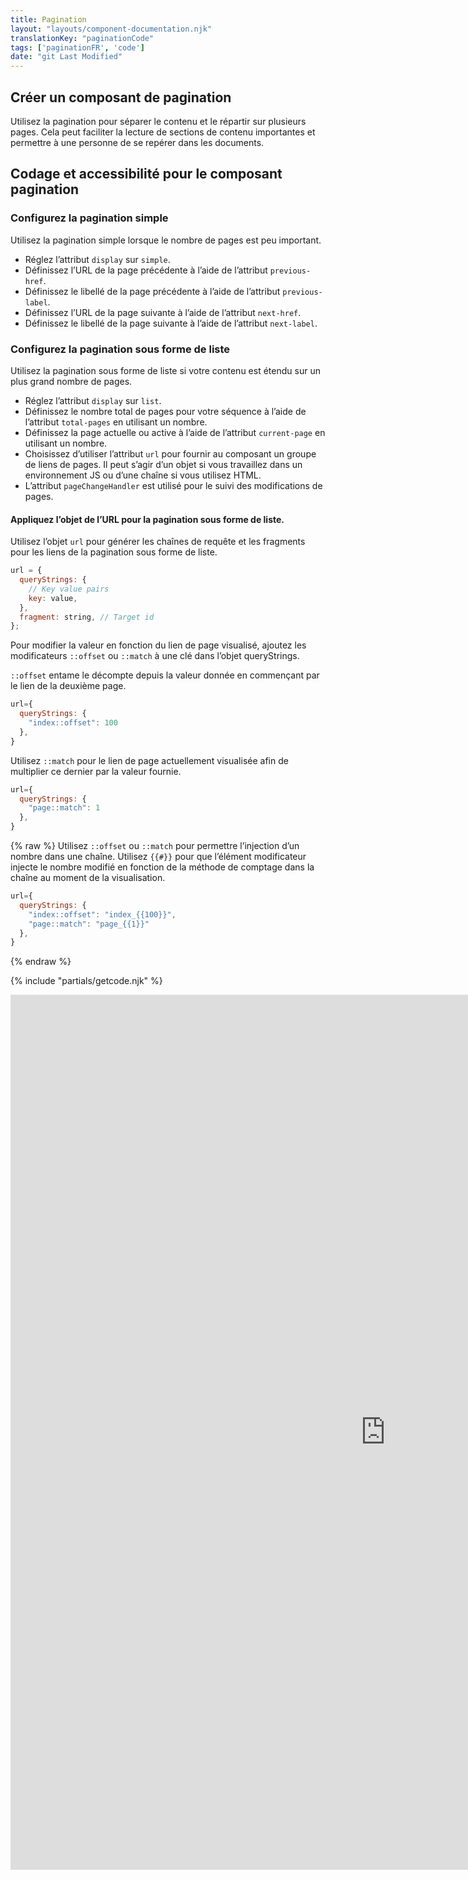 ```yaml
---
title: Pagination
layout: "layouts/component-documentation.njk"
translationKey: "paginationCode"
tags: ['paginationFR', 'code']
date: "git Last Modified"
---
```


## Créer un composant de pagination

Utilisez la pagination pour séparer le contenu et le répartir sur plusieurs pages. Cela peut faciliter la lecture de sections de contenu importantes et permettre à une personne de se repérer dans les documents.

## Codage et accessibilité pour le composant pagination

### Configurez la pagination simple

Utilisez la pagination simple lorsque le nombre de pages est peu important.

- Réglez l’attribut `display` sur `simple`.
- Définissez l’URL de la page précédente à l’aide de l’attribut `previous-href`.  
- Définissez le libellé de la page précédente à l’aide de l’attribut `previous-label`.
- Définissez l’URL de la page suivante à l’aide de l’attribut `next-href`.
- Définissez le libellé de la page suivante à l’aide de l’attribut `next-label`.

### Configurez la pagination sous forme de liste

Utilisez la pagination sous forme de liste si votre contenu est étendu sur un plus grand nombre de pages.

- Réglez l’attribut `display` sur `list`.
- Définissez le nombre total de pages pour votre séquence à l’aide de l’attribut `total-pages` en utilisant un nombre.
- Définissez la page actuelle ou active à l’aide de l’attribut `current-page` en utilisant un nombre.
- Choisissez d’utiliser l’attribut `url` pour fournir au composant un groupe de liens de pages. Il peut s’agir d’un objet si vous travaillez dans un environnement JS ou d’une chaîne si vous utilisez HTML.
- L’attribut `pageChangeHandler` est utilisé pour le suivi des modifications de pages.

#### Appliquez l’objet de l’URL pour la pagination sous forme de liste.

Utilisez l’objet `url` pour générer les chaînes de requête et les fragments pour les liens de la pagination sous forme de liste.

```js
url = {
  queryStrings: {
    // Key value pairs
    key: value,
  },
  fragment: string, // Target id
};
```

Pour modifier la valeur en fonction du lien de page visualisé, ajoutez les modificateurs `::offset` ou `::match` à une clé dans l’objet queryStrings.

`::offset` entame le décompte depuis la valeur donnée en commençant par le lien de la deuxième page.

```js
url={
  queryStrings: {
    "index::offset": 100
  },
}
```

Utilisez `::match` pour le lien de page actuellement visualisée afin de multiplier ce dernier par la valeur fournie.

```js
url={
  queryStrings: {
    "page::match": 1
  },
}
```

{% raw %}
Utilisez `::offset` ou `::match` pour permettre l’injection d’un nombre dans une chaîne. Utilisez `{{#}}` pour que l’élément modificateur injecte le nombre modifié en fonction de la méthode de comptage dans la chaîne au moment de la visualisation.

```js
url={
  queryStrings: {
    "index::offset": "index_{{100}}",
    "page::match": "page_{{1}}"
  },
}
```

{% endraw %}

{% include "partials/getcode.njk" %}

<iframe
  title="Survol des propriétés et des évènements relatifs à gcds-pagination."
  src="https://cds-snc.github.io/gcds-components/iframe.html?viewMode=docs&singleStory=true&id=components-pagination--events-properties"
  width="1200"
  height="1400"
  style="display: block; margin: 0 auto;"
  frameBorder="0"
  allow="clipboard-write"
></iframe>
